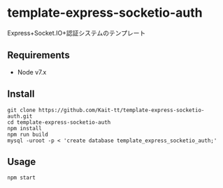 # template-express-socketio-auth
Express+Socket.IO+認証システムのテンプレート

## Requirements
- Node v7.x

## Install
```
git clone https://github.com/Kait-tt/template-express-socketio-auth.git
cd template-express-socketio-auth
npm install
npm run build
mysql -uroot -p < 'create database template_express_socketio_auth;'
```

## Usage
```
npm start
```
